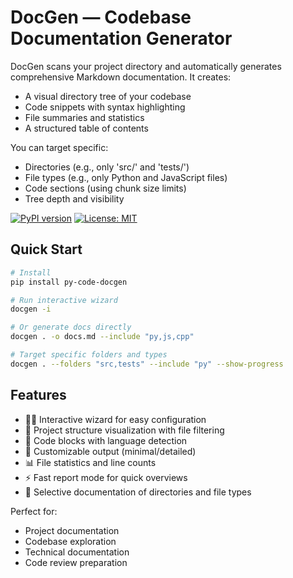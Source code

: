 # DocGen — Codebase Documentation Generator

DocGen scans your project directory and automatically generates comprehensive Markdown documentation. It creates:
- A visual directory tree of your codebase
- Code snippets with syntax highlighting
- File summaries and statistics
- A structured table of contents

You can target specific:
- Directories (e.g., only 'src/' and 'tests/')
- File types (e.g., only Python and JavaScript files)
- Code sections (using chunk size limits)
- Tree depth and visibility

[![PyPI version](https://img.shields.io/pypi/v/py-code-docgen.svg?x=0)](https://pypi.org/project/py-code-docgen/)
[![License: MIT](https://img.shields.io/badge/License-MIT-blue.svg)](LICENSE)

## Quick Start
```bash
# Install
pip install py-code-docgen

# Run interactive wizard
docgen -i

# Or generate docs directly
docgen . -o docs.md --include "py,js,cpp"

# Target specific folders and types
docgen . --folders "src,tests" --include "py" --show-progress
```

## Features
- 🧙‍♂️ Interactive wizard for easy configuration
- 🌳 Project structure visualization with file filtering
- 📝 Code blocks with language detection
- 🎨 Customizable output (minimal/detailed)
- 📊 File statistics and line counts
- ⚡ Fast report mode for quick overviews
- 🎯 Selective documentation of directories and file types

Perfect for:
- Project documentation
- Codebase exploration
- Technical documentation
- Code review preparation